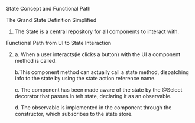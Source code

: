 State Concept and Functional Path

The Grand State Definition Simplified

1. The State is a central repository for all components to interact with.

Functional Path from UI to State Interaction

2. a. When a user interacts(ie clicks a button) with the UI a component method is called.

   b.This component method can actually call a state method, dispatching info to the state by using the state action reference name.

   c. The component has been made aware of the state by the @Select decorator that passes in teh state, declaring it as an observable.

   d. The observable is implemented in the component through the constructor, which subscribes to the state store.
